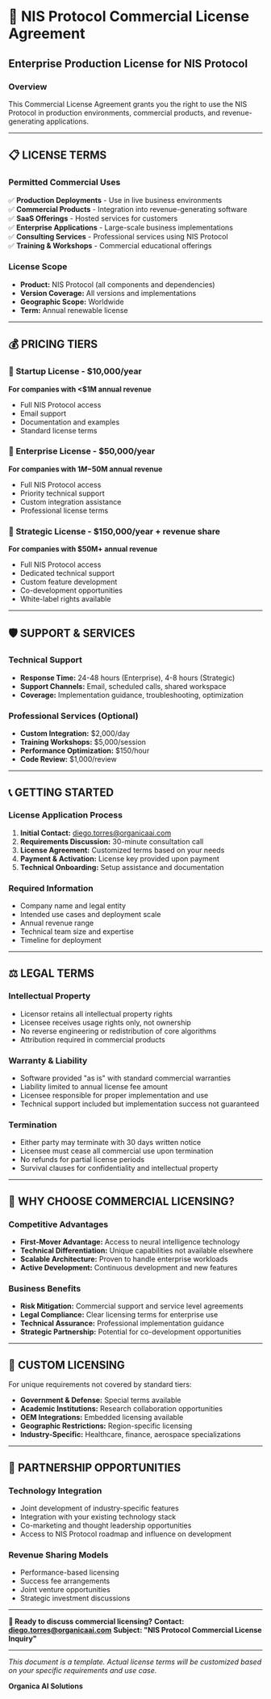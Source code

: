 # 💼 NIS Protocol Commercial License Agreement

## Enterprise Production License for NIS Protocol

### **Overview**
This Commercial License Agreement grants you the right to use the NIS Protocol in production environments, commercial products, and revenue-generating applications.

---

## 📋 **LICENSE TERMS**

### **Permitted Commercial Uses**
✅ **Production Deployments** - Use in live business environments  
✅ **Commercial Products** - Integration into revenue-generating software  
✅ **SaaS Offerings** - Hosted services for customers  
✅ **Enterprise Applications** - Large-scale business implementations  
✅ **Consulting Services** - Professional services using NIS Protocol  
✅ **Training & Workshops** - Commercial educational offerings  

### **License Scope**
- **Product:** NIS Protocol (all components and dependencies)
- **Version Coverage:** All versions and implementations
- **Geographic Scope:** Worldwide
- **Term:** Annual renewable license

---

## 💰 **PRICING TIERS**

### **🚀 Startup License** - $10,000/year
**For companies with <$1M annual revenue**
- Full NIS Protocol access
- Email support
- Documentation and examples
- Standard license terms

### **🏢 Enterprise License** - $50,000/year  
**For companies with $1M-$50M annual revenue**
- Full NIS Protocol access
- Priority technical support
- Custom integration assistance
- Professional license terms

### **🌟 Strategic License** - $150,000/year + revenue share
**For companies with $50M+ annual revenue**
- Full NIS Protocol access
- Dedicated technical support
- Custom feature development
- Co-development opportunities
- White-label rights available

---

## 🛡️ **SUPPORT & SERVICES**

### **Technical Support**
- **Response Time:** 24-48 hours (Enterprise), 4-8 hours (Strategic)
- **Support Channels:** Email, scheduled calls, shared workspace
- **Coverage:** Implementation guidance, troubleshooting, optimization

### **Professional Services** (Optional)
- **Custom Integration:** $2,000/day
- **Training Workshops:** $5,000/session
- **Performance Optimization:** $150/hour
- **Code Review:** $1,000/review

---

## 📞 **GETTING STARTED**

### **License Application Process**
1. **Initial Contact:** diego.torres@organicaai.com
2. **Requirements Discussion:** 30-minute consultation call
3. **License Agreement:** Customized terms based on your needs
4. **Payment & Activation:** License key provided upon payment
5. **Technical Onboarding:** Setup assistance and documentation

### **Required Information**
- Company name and legal entity
- Intended use cases and deployment scale
- Annual revenue range
- Technical team size and expertise
- Timeline for deployment

---

## ⚖️ **LEGAL TERMS**

### **Intellectual Property**
- Licensor retains all intellectual property rights
- Licensee receives usage rights only, not ownership
- No reverse engineering or redistribution of core algorithms
- Attribution required in commercial products

### **Warranty & Liability**
- Software provided "as is" with standard commercial warranties
- Liability limited to annual license fee amount
- Licensee responsible for proper implementation and use
- Technical support included but implementation success not guaranteed

### **Termination**
- Either party may terminate with 30 days written notice
- Licensee must cease all commercial use upon termination
- No refunds for partial license periods
- Survival clauses for confidentiality and intellectual property

---

## 🌟 **WHY CHOOSE COMMERCIAL LICENSING?**

### **Competitive Advantages**
- **First-Mover Advantage:** Access to neural intelligence technology
- **Technical Differentiation:** Unique capabilities not available elsewhere
- **Scalable Architecture:** Proven to handle enterprise workloads
- **Active Development:** Continuous development and new features

### **Business Benefits**
- **Risk Mitigation:** Commercial support and service level agreements
- **Legal Compliance:** Clear licensing terms for enterprise use
- **Technical Assurance:** Professional implementation guidance
- **Strategic Partnership:** Potential for co-development opportunities

---

## 📝 **CUSTOM LICENSING**

For unique requirements not covered by standard tiers:
- **Government & Defense:** Special terms available
- **Academic Institutions:** Research collaboration opportunities  
- **OEM Integrations:** Embedded licensing available
- **Geographic Restrictions:** Region-specific licensing
- **Industry-Specific:** Healthcare, finance, aerospace specializations

---

## 🤝 **PARTNERSHIP OPPORTUNITIES**

### **Technology Integration**
- Joint development of industry-specific features
- Integration with your existing technology stack
- Co-marketing and thought leadership opportunities
- Access to NIS Protocol roadmap and influence on development

### **Revenue Sharing Models**
- Performance-based licensing
- Success fee arrangements
- Joint venture opportunities
- Strategic investment discussions

---

**📧 Ready to discuss commercial licensing?**
**Contact: diego.torres@organicaai.com**
**Subject: "NIS Protocol Commercial License Inquiry"**

---

*This document is a template. Actual license terms will be customized based on your specific requirements and use case.*

**Organica AI Solutions** 